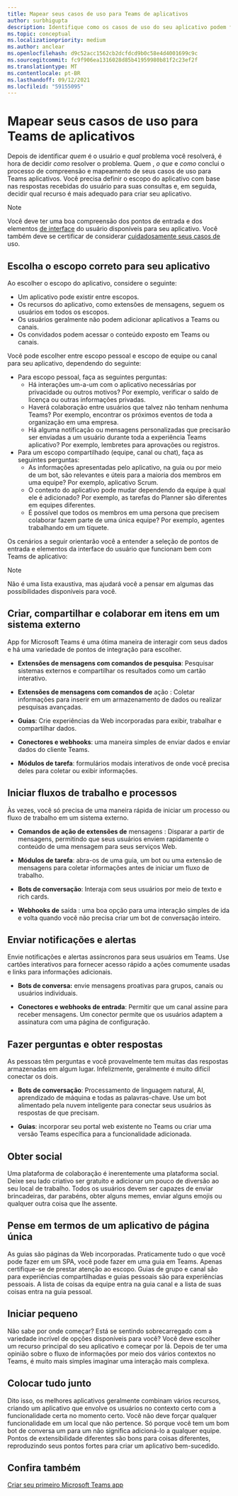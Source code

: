 ```yaml
---
title: Mapear seus casos de uso para Teams de aplicativos
author: surbhigupta
description: Identifique como os casos de uso do seu aplicativo podem funcionar dentro da experiência Teams experiência.
ms.topic: conceptual
ms.localizationpriority: medium
ms.author: anclear
ms.openlocfilehash: d9c52acc1562cb2dcfdcd9b0c58e4d4001699c9c
ms.sourcegitcommit: fc9f906ea1316028d85b41959980b81f2c23ef2f
ms.translationtype: MT
ms.contentlocale: pt-BR
ms.lasthandoff: 09/12/2021
ms.locfileid: "59155095"
---
```

# <a name="map-your-use-cases-to-teams-app-capabilities"></a>Mapear seus casos de uso para Teams de aplicativos

Depois de identificar *quem* é o usuário e *qual* problema você resolverá, é hora de decidir *como* resolver o problema. Quem , *o que* e *como* conclui o processo de compreensão e mapeamento de seus casos de uso para Teams aplicativos. Você precisa definir o escopo do aplicativo com base nas respostas recebidas do usuário para suas consultas e, em seguida, decidir qual recurso é mais adequado para criar seu aplicativo.

> [!NOTE]
> Você deve ter uma boa compreensão dos pontos de entrada e dos elementos [de interface](../../concepts/extensibility-points.md) do usuário disponíveis para seu aplicativo. Você também deve se certificar de considerar [cuidadosamente seus casos de](../../concepts/design/understand-use-cases.md) uso.

## <a name="choose-the-correct-scope-for-your-app"></a>Escolha o escopo correto para seu aplicativo

Ao escolher o escopo do aplicativo, considere o seguinte:

* Um aplicativo pode existir entre escopos.
* Os recursos do aplicativo, como extensões de mensagens, seguem os usuários em todos os escopos.
* Os usuários geralmente não podem adicionar aplicativos a Teams ou canais.
* Os convidados podem acessar o conteúdo exposto em Teams ou canais.

Você pode escolher entre escopo pessoal e escopo de equipe ou canal para seu aplicativo, dependendo do seguinte:

* Para escopo pessoal, faça as seguintes perguntas:
  * Há interações um-a-um com o aplicativo necessárias por privacidade ou outros motivos? Por exemplo, verificar o saldo de licença ou outras informações privadas.
  * Haverá colaboração entre usuários que talvez não tenham nenhuma Teams? Por exemplo, encontrar os próximos eventos de toda a organização em uma empresa.
  * Há alguma notificação ou mensagens personalizadas que precisarão ser enviadas a um usuário durante toda a experiência Teams aplicativo? Por exemplo, lembretes para aprovações ou registros.
* Para um escopo compartilhado (equipe, canal ou chat), faça as seguintes perguntas:
  * As informações apresentadas pelo aplicativo, na guia ou por meio de um bot, são relevantes e úteis para a maioria dos membros em uma equipe? Por exemplo, aplicativo Scrum.
  * O contexto do aplicativo pode mudar dependendo da equipe à qual ele é adicionado? Por exemplo, as tarefas do Planner são diferentes em equipes diferentes. 
  * É possível que todos os membros em uma persona que precisem colaborar fazem parte de uma única equipe? Por exemplo, agentes trabalhando em um tíquete.

Os cenários a seguir orientarão você a entender a seleção de pontos de entrada e elementos da interface do usuário que funcionam bem com Teams de aplicativo:

> [!NOTE]
> Não é uma lista exaustiva, mas ajudará você a pensar em algumas das possibilidades disponíveis para você.

## <a name="create-share-and-collaborate-on-items-in-an-external-system"></a>Criar, compartilhar e colaborar em itens em um sistema externo

App for Microsoft Teams é uma ótima maneira de interagir com seus dados e há uma variedade de pontos de integração para escolher.

* **Extensões de mensagens com comandos de pesquisa**: Pesquisar sistemas externos e compartilhar os resultados como um cartão interativo.

* **Extensões de mensagens com comandos de** ação : Coletar informações para inserir em um armazenamento de dados ou realizar pesquisas avançadas.

* **Guias**: Crie experiências da Web incorporadas para exibir, trabalhar e compartilhar dados.

* **Conectores e webhooks**: uma maneira simples de enviar dados e enviar dados do cliente Teams.

* **Módulos de tarefa**: formulários modais interativos de onde você precisa deles para coletar ou exibir informações.

## <a name="initiate-workflows-and-processes"></a>Iniciar fluxos de trabalho e processos

Às vezes, você só precisa de uma maneira rápida de iniciar um processo ou fluxo de trabalho em um sistema externo.

* **Comandos de ação de extensões de** mensagens : Disparar a partir de mensagens, permitindo que seus usuários enviem rapidamente o conteúdo de uma mensagem para seus serviços Web.

* **Módulos de tarefa**: abra-os de uma guia, um bot ou uma extensão de mensagens para coletar informações antes de iniciar um fluxo de trabalho.

* **Bots de conversação**: Interaja com seus usuários por meio de texto e rich cards.

* **Webhooks de** saída : uma boa opção para uma interação simples de ida e volta quando você não precisa criar um bot de conversação inteiro.

## <a name="send-notifications-and-alerts"></a>Enviar notificações e alertas

Envie notificações e alertas assíncronos para seus usuários em Teams. Use cartões interativos para fornecer acesso rápido a ações comumente usadas e links para informações adicionais.

* **Bots de conversa:** envie mensagens proativas para grupos, canais ou usuários individuais.

* **Conectores e webhooks de entrada**: Permitir que um canal assine para receber mensagens. Um conector permite que os usuários adaptem a assinatura com uma página de configuração.

## <a name="ask-questions-and-get-answers"></a>Fazer perguntas e obter respostas

As pessoas têm perguntas e você provavelmente tem muitas das respostas armazenadas em algum lugar. Infelizmente, geralmente é muito difícil conectar os dois.

* **Bots de conversação**: Processamento de linguagem natural, AI, aprendizado de máquina e todas as palavras-chave. Use um bot alimentado pela nuvem inteligente para conectar seus usuários às respostas de que precisam.

* **Guias**: incorporar seu portal web existente no Teams ou criar uma versão Teams específica para a funcionalidade adicionada.

## <a name="get-social"></a>Obter social

Uma plataforma de colaboração é inerentemente uma plataforma social. Deixe seu lado criativo ser gratuito e adicionar um pouco de diversão ao seu local de trabalho. Todos os usuários devem ser capazes de enviar brincadeiras, dar parabéns, obter alguns memes, enviar alguns emojis ou qualquer outra coisa que lhe assente.

## <a name="think-in-terms-of-a-single-page-app"></a>Pense em termos de um aplicativo de página única

As guias são páginas da Web incorporadas. Praticamente tudo o que você pode fazer em um SPA, você pode fazer em uma guia em Teams. Apenas certifique-se de prestar atenção ao escopo. Guias de grupo e canal são para experiências compartilhadas e guias pessoais são para experiências pessoais. A lista de coisas da equipe entra na guia canal e a lista de suas coisas entra na guia pessoal.

## <a name="start-small"></a>Iniciar pequeno

Não sabe por onde começar? Está se sentindo sobrecarregado com a variedade incrível de opções disponíveis para você? Você deve escolher um recurso principal do seu aplicativo e começar por lá. Depois de ter uma opinião sobre o fluxo de informações por meio dos vários contextos no Teams, é muito mais simples imaginar uma interação mais complexa.

## <a name="put-it-all-together"></a>Colocar tudo junto

Dito isso, os melhores aplicativos geralmente combinam vários recursos, criando um aplicativo que envolve os usuários no contexto certo com a funcionalidade certa no momento certo. Você não deve forçar qualquer funcionalidade em um local que não pertence. Só porque você tem um bom bot de conversa um para um não significa adicioná-lo a qualquer equipe. Pontos de extensibilidade diferentes são bons para coisas diferentes, reproduzindo seus pontos fortes para criar um aplicativo bem-sucedido.

## <a name="see-also"></a>Confira também

[Criar seu primeiro Microsoft Teams app](~/get-started/code-samples.md#build-your-first-microsoft-teams-app-overview)
